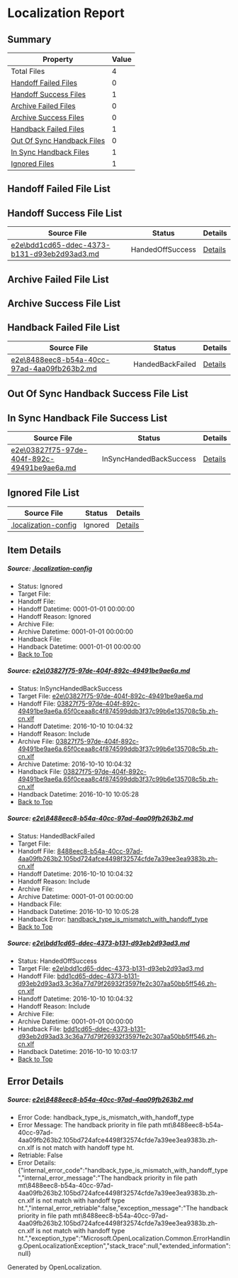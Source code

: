 # <a name='report-top'></a> Localization Report

## Summary
 Property | Value 
 -------- | ----- 
 Total Files | 4
[ Handoff Failed Files ](#handoff-failed-list)| 0
[ Handoff Success Files ](#handoff-success-list)| 1
[ Archive Failed Files ](#archive-failed-list)| 0
[ Archive Success Files ](#archive-success-list)| 0
[ Handback Failed Files ](#handback-failed-list)| 1
[ Out Of Sync Handback Files ](#outofsync-handback-success-list)| 0
[ In Sync Handback Files ](#insync-handback-success-list)| 1
[ Ignored Files ](#ignored-list)| 1

## <a name='handoff-failed-list'></a> Handoff Failed File List

## <a name='handoff-success-list'></a> Handoff Success File List
 Source File | Status | Details 
 ----------- | ------ | ------- 
 [e2e\bdd1cd65-ddec-4373-b131-d93eb2d93ad3.md](https://github.com/OpenLocalizationTestOrg/ol-test0/blob/ff7f73c125084210d56905fe7c3aede1546d0474/e2e/bdd1cd65-ddec-4373-b131-d93eb2d93ad3.md) | HandedOffSuccess | [Details](#15ba847bd15792613ec08711a6973d699a9428a93)

## <a name='archive-failed-list'></a> Archive Failed File List

## <a name='archive-success-list'></a> Archive Success File List

## <a name='handback-failed-list'></a> Handback Failed File List
 Source File | Status | Details 
 ----------- | ------ | ------- 
 [e2e\8488eec8-b54a-40cc-97ad-4aa09fb263b2.md](https://github.com/OpenLocalizationTestOrg/ol-test0/blob/a670afbba178f22ad73f69b2e5b447718adb585f/e2e/8488eec8-b54a-40cc-97ad-4aa09fb263b2.md) | HandedBackFailed | [Details](#1d75cfaa72e6353235957642daecd6aeaf1e86b72)

## <a name='outofsync-handback-success-list'></a> Out Of Sync Handback Success File List

## <a name='insync-handback-success-list'></a> In Sync Handback File Success List
 Source File | Status | Details 
 ----------- | ------ | ------- 
 [e2e\03827f75-97de-404f-892c-49491be9ae6a.md](https://github.com/OpenLocalizationTestOrg/ol-test0/blob/c1b3b32663a8e5bccc7d512cd27c068535275620/e2e/03827f75-97de-404f-892c-49491be9ae6a.md) | InSyncHandedBackSuccess | [Details](#b10956844a54dd01e4a23720b964b69ef1147e571)

## <a name='ignored-list'></a> Ignored File List
 Source File | Status | Details 
 ----------- | ------ | ------- 
 [.localization-config](https://github.com/OpenLocalizationTestOrg/ol-test0/blob/a670afbba178f22ad73f69b2e5b447718adb585f/.localization-config) | Ignored | [Details](#c268a05ecaa7ec85942ed632c29928ee5bd6da8d0)

## Item Details
##### <a name='c268a05ecaa7ec85942ed632c29928ee5bd6da8d0'></a> Source: [.localization-config](https://github.com/OpenLocalizationTestOrg/ol-test0/blob/a670afbba178f22ad73f69b2e5b447718adb585f/.localization-config)
* Status: Ignored
* Target File: 
* Handoff File: 
* Handoff Datetime: 0001-01-01 00:00:00
* Handoff Reason: Ignored
* Archive File: 
* Archive Datetime: 0001-01-01 00:00:00
* Handback File: 
* Handback Datetime: 0001-01-01 00:00:00
* [Back to Top](#report-top)

##### <a name='b10956844a54dd01e4a23720b964b69ef1147e571'></a> Source: [e2e\03827f75-97de-404f-892c-49491be9ae6a.md](https://github.com/OpenLocalizationTestOrg/ol-test0/blob/c1b3b32663a8e5bccc7d512cd27c068535275620/e2e/03827f75-97de-404f-892c-49491be9ae6a.md)
* Status: InSyncHandedBackSuccess
* Target File: [e2e\03827f75-97de-404f-892c-49491be9ae6a.md](https://github.com/OpenLocalizationTestOrg/ol-test0-zhcn/blob/a2b86c227ee1500dc2546ebdf71d9db371f18faf/e2e/03827f75-97de-404f-892c-49491be9ae6a.md)
* Handoff File: [03827f75-97de-404f-892c-49491be9ae6a.65f0ceaa8c4f874599ddb3f37c99b6e135708c5b.zh-cn.xlf](https://github.com/OpenLocalizationTestOrg/ol-test0-handoff/blob/8ff2113011ac51df586ad572508e6b752cba8fb9/ol-handoff/OpenLocalizationTestOrg/ol-test0-zhcn/qimu/ht/03827f75-97de-404f-892c-49491be9ae6a.65f0ceaa8c4f874599ddb3f37c99b6e135708c5b.zh-cn.xlf)
* Handoff Datetime: 2016-10-10 10:04:32
* Handoff Reason: Include
* Archive File: [03827f75-97de-404f-892c-49491be9ae6a.65f0ceaa8c4f874599ddb3f37c99b6e135708c5b.zh-cn.xlf](https://github.com/OpenLocalizationTestOrg/ol-test0-handoff/blob/61a077abf7a1450af2eaeb47821f17cc44af2696/ol-archive/OpenLocalizationTestOrg/ol-test0-zhcn/qimu/ht/03827f75-97de-404f-892c-49491be9ae6a.65f0ceaa8c4f874599ddb3f37c99b6e135708c5b.zh-cn.xlf)
* Archive Datetime: 2016-10-10 10:04:32
* Handback File: [03827f75-97de-404f-892c-49491be9ae6a.65f0ceaa8c4f874599ddb3f37c99b6e135708c5b.zh-cn.xlf](https://github.com/OpenLocalizationTestOrg/ol-test0-handback/blob/c47524c9a2556b8575189b379977c6315f71d65c/ol-handback/OpenLocalizationTestOrg/ol-test0-zhcn/qimu/ht/03827f75-97de-404f-892c-49491be9ae6a.65f0ceaa8c4f874599ddb3f37c99b6e135708c5b.zh-cn.xlf)
* Handback Datetime: 2016-10-10 10:05:28
* [Back to Top](#report-top)

##### <a name='1d75cfaa72e6353235957642daecd6aeaf1e86b72'></a> Source: [e2e\8488eec8-b54a-40cc-97ad-4aa09fb263b2.md](https://github.com/OpenLocalizationTestOrg/ol-test0/blob/a670afbba178f22ad73f69b2e5b447718adb585f/e2e/8488eec8-b54a-40cc-97ad-4aa09fb263b2.md)
* Status: HandedBackFailed
* Target File: 
* Handoff File: [8488eec8-b54a-40cc-97ad-4aa09fb263b2.105bd724afce4498f32574cfde7a39ee3ea9383b.zh-cn.xlf](https://github.com/OpenLocalizationTestOrg/ol-test0-handoff/blob/8ff2113011ac51df586ad572508e6b752cba8fb9/ol-handoff/OpenLocalizationTestOrg/ol-test0-zhcn/qimu/ht/8488eec8-b54a-40cc-97ad-4aa09fb263b2.105bd724afce4498f32574cfde7a39ee3ea9383b.zh-cn.xlf)
* Handoff Datetime: 2016-10-10 10:04:32
* Handoff Reason: Include
* Archive File: 
* Archive Datetime: 0001-01-01 00:00:00
* Handback File: 
* Handback Datetime: 2016-10-10 10:05:28
* Handback Error: [handback_type_is_mismatch_with_handoff_type](#1d75cfaa72e6353235957642daecd6aeaf1e86b72handback_type_is_mismatch_with_handoff_type)
* [Back to Top](#report-top)

##### <a name='15ba847bd15792613ec08711a6973d699a9428a93'></a> Source: [e2e\bdd1cd65-ddec-4373-b131-d93eb2d93ad3.md](https://github.com/OpenLocalizationTestOrg/ol-test0/blob/ff7f73c125084210d56905fe7c3aede1546d0474/e2e/bdd1cd65-ddec-4373-b131-d93eb2d93ad3.md)
* Status: HandedOffSuccess
* Target File: [e2e\bdd1cd65-ddec-4373-b131-d93eb2d93ad3.md](https://github.com/OpenLocalizationTestOrg/ol-test0-zhcn/blob/9f2c8114d70b1e96845f7af4f609293120db7414/e2e/bdd1cd65-ddec-4373-b131-d93eb2d93ad3.md)
* Handoff File: [bdd1cd65-ddec-4373-b131-d93eb2d93ad3.3c36a77d79f26932f3597fe2c307aa50bb5ff546.zh-cn.xlf](https://github.com/OpenLocalizationTestOrg/ol-test0-handoff/blob/8ff2113011ac51df586ad572508e6b752cba8fb9/ol-handoff/OpenLocalizationTestOrg/ol-test0-zhcn/qimu/ht/bdd1cd65-ddec-4373-b131-d93eb2d93ad3.3c36a77d79f26932f3597fe2c307aa50bb5ff546.zh-cn.xlf)
* Handoff Datetime: 2016-10-10 10:04:32
* Handoff Reason: Include
* Archive File: 
* Archive Datetime: 0001-01-01 00:00:00
* Handback File: [bdd1cd65-ddec-4373-b131-d93eb2d93ad3.3c36a77d79f26932f3597fe2c307aa50bb5ff546.zh-cn.xlf](https://github.com/OpenLocalizationTestOrg/ol-test0-handback/blob/ca64ba3f7f48acd3be718c1c17c1980832692530/ol-handback/OpenLocalizationTestOrg/ol-test0-zhcn/qimu/mt/bdd1cd65-ddec-4373-b131-d93eb2d93ad3.3c36a77d79f26932f3597fe2c307aa50bb5ff546.zh-cn.xlf)
* Handback Datetime: 2016-10-10 10:03:17
* [Back to Top](#report-top)


## Error Details
##### <a name='1d75cfaa72e6353235957642daecd6aeaf1e86b72handback_type_is_mismatch_with_handoff_type'></a> Source: [e2e\8488eec8-b54a-40cc-97ad-4aa09fb263b2.md](#1d75cfaa72e6353235957642daecd6aeaf1e86b72)
* Error Code: handback_type_is_mismatch_with_handoff_type
* Error Message: The handback priority in file path mt\8488eec8-b54a-40cc-97ad-4aa09fb263b2.105bd724afce4498f32574cfde7a39ee3ea9383b.zh-cn.xlf is not match with handoff type ht.
* Retriable: False
* Error Details: {"internal_error_code":"handback_type_is_mismatch_with_handoff_type","internal_error_message":"The handback priority in file path mt\\8488eec8-b54a-40cc-97ad-4aa09fb263b2.105bd724afce4498f32574cfde7a39ee3ea9383b.zh-cn.xlf is not match with handoff type ht.","internal_error_retriable":false,"exception_message":"The handback priority in file path mt\\8488eec8-b54a-40cc-97ad-4aa09fb263b2.105bd724afce4498f32574cfde7a39ee3ea9383b.zh-cn.xlf is not match with handoff type ht.","exception_type":"Microsoft.OpenLocalization.Common.ErrorHandling.OpenLocalizationException","stack_trace":null,"extended_information":null}


Generated by OpenLocalization.

